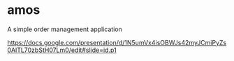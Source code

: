 # amos

A simple order management application

https://docs.google.com/presentation/d/1N5umVx4isOBWJs42myJCmiPyZs0AlTL70zbStH07Lm0/edit#slide=id.p1
